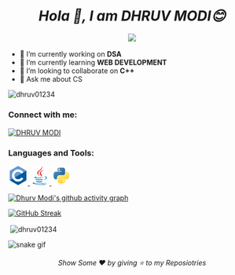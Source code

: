 
<h1 align='center' status='color=blue'> <i>Hola 👋, I am <b>DHRUV MODI</b>😊</i></h1> 

<!-- Typing SVG by dhruv01234 - https://github.com/dhruv01234/readme-typing-svg -->
<p align="center">
  <a href="https://github.com/dhruv01234/readme-typing-svg"><img src="https://readme-typing-svg.herokuapp.com/?lines=Young-Hustler%20from%20INDIA!;Inexorable;Always%20learning%20new%20things.&font=Fira%20Code&center=true&width=440&height=45&color=61CC8C&vCenter=true&size=22"></a>
</p>

- 🔭 I’m currently working on **DSA**
- 🌱 I’m currently learning **WEB DEVELOPMENT**
- 👯 I’m looking to collaborate on **C++**
- 💬 Ask me about CS


<p align="left"> <img src="https://komarev.com/ghpvc/?username=dhruv01234&label=Profile%20views&color=0e75b6&style=flat" alt="dhruv01234" /> </p>


<h3 align="left">Connect with me:</h3>
<p align="left">
<a href="https://www.linkedin.com/in/dhruv-modi-68503a214" target="blank"><img align="center" src="https://raw.githubusercontent.com/rahuldkjain/github-profile-readme-generator/master/src/images/icons/Social/linked-in-alt.svg" alt="DHRUV MODI" height="30" width="40" /></a>
</p>

<h3 align="left">Languages and Tools:</h3>
<p align="left"> <a href="https://www.cprogramming.com/" target="_blank" rel="noreferrer"> <img src="https://raw.githubusercontent.com/devicons/devicon/master/icons/c/c-original.svg" alt="c" width="40" height="40"/> </a> <a href="https://www.java.com" target="_blank" rel="noreferrer"> <img src="https://raw.githubusercontent.com/devicons/devicon/master/icons/java/java-original.svg" alt="java" width="40" height="40"/> </a> <a href="https://www.python.org" target="_blank" rel="noreferrer"> <img src="https://raw.githubusercontent.com/devicons/devicon/master/icons/python/python-original.svg" alt="python" width="40" height="40"/> </a> </p>


[![Dhurv Modi's github activity graph](https://activity-graph.herokuapp.com/graph?username=dhruv01234&theme=chartreuse-dark)](https://github.com/dhruv01234/github-readme-activity-graph)



[![GitHub Streak](http://github-readme-streak-stats.herokuapp.com?user=dhruv01234&theme=blue-green&hide_border=true&date_format=M%20j%5B%2C%20Y%5D)](https://git.io/streak-stats)


<p>&nbsp;<img align="center" src="https://github-readme-stats.vercel.app/api?username=dhruv01234&theme=blue-green&show_icons=true&locale=en" alt="dhruv01234" /></p>


![snake gif](https://github.com/dhruv01234/dhruv01234/blob/output/github-contribution-grid-snake.gif)

<h6 align= "center">Show Some ❤ by giving ⭐ to my Reposiotries</h6>
<!--  -->

